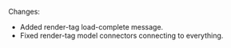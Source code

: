 Changes:

* Added render-tag load-complete message.
* Fixed render-tag model connectors connecting to everything.
